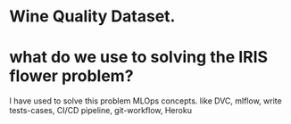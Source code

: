 # Wine Quality Dataset.

# what do we use to solving the IRIS flower problem?

I have used to solve this problem MLOps concepts. like DVC, mlflow, write tests-cases, CI/CD pipeline, git-workflow, Heroku


